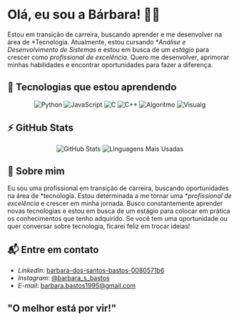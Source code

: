   
# Olá, eu sou a Bárbara! 👩‍💻

Estou em transição de carreira, buscando aprender e me desenvolver na área de *Tecnologia. Atualmente, estou cursando **Análise e Desenvolvimento de Sistemas* e estou em busca de um *estágio* para crescer como *profissional de excelência*. Quero me desenvolver, aprimorar minhas habilidades e encontrar oportunidades para fazer a diferença.

## 🚀 Tecnologias que estou aprendendo

<p align="center">
  <img src="https://img.shields.io/badge/Python-3776AB?style=for-the-badge&logo=python&logoColor=white" alt="Python">
  <img src="https://img.shields.io/badge/JavaScript-F7DF1E?style=for-the-badge&logo=javascript&logoColor=black" alt="JavaScript">
  <img src="https://img.shields.io/badge/C-00599C?style=for-the-badge&logo=c&logoColor=white" alt="C">
  <img src="https://img.shields.io/badge/C%2B%2B-00599C?style=for-the-badge&logo=cplusplus&logoColor=white" alt="C++">
  <img src="https://img.shields.io/badge/Algoritmo-000000?style=for-the-badge&logo=python&logoColor=white" alt="Algoritmo">
  <img src="https://img.shields.io/badge/Visualg-FF0000?style=for-the-badge&logo=python&logoColor=white" alt="Visualg">
</p>

## ⚡ GitHub Stats

<p align="center">
  <img src="https://github-readme-stats.vercel.app/api?username=barbarabastossantos&show_icons=true&theme=radical&count_private=true" alt="GitHub Stats">
  <img src="https://github-readme-stats.vercel.app/api/top-langs/?username=barbarabastossantos&layout=compact&theme=radical&langs_count=10" alt="Linguagens Mais Usadas">
</p>

## 💬 Sobre mim
Eu sou uma profissional em transição de carreira, buscando oportunidades na área de *tecnologia. Estou determinada a me tornar uma **profissional de excelência* e crescer em minha jornada. Busco constantemente aprender novas tecnologias e estou em busca de um estágio para colocar em prática os conhecimentos que tenho adquirido. Se você tem uma oportunidade ou quer conversar sobre tecnologia, ficarei feliz em trocar ideias!

## 📬 Entre em contato
- *LinkedIn*: [barbara-dos-santos-bastos-0080571b6](https://www.linkedin.com/in/barbara-dos-santos-bastos-0080571b6)
- *Instagram*: [@barbara_s_bastos](https://www.instagram.com/barbara_s_bastos/)
- *E-mail*: barbara.bastos1995@gmail.com

## "O melhor está por vir!"

